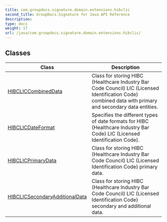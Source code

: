 ```yaml
---
title: com.groupdocs.signature.domain.extensions.hibclic
second_title: GroupDocs.Signature for Java API Reference
description: 
type: docs
weight: 17
url: /java/com.groupdocs.signature.domain.extensions.hibclic/
---
```


## Classes

| Class | Description |
| --- | --- |
| [HIBCLICCombinedData](../com.groupdocs.signature.domain.extensions.hibclic/hibcliccombineddata) | Class for storing HIBC (Healthcare Industry Bar Code Council) LIC (Licensed Identification Code) combined data with primary and secondary data entities. |
| [HIBCLICDateFormat](../com.groupdocs.signature.domain.extensions.hibclic/hibclicdateformat) | Specifies the different types of date formats for HIBC (Healthcare Industry Bar Code) LIC (Licensed Identification Code). |
| [HIBCLICPrimaryData](../com.groupdocs.signature.domain.extensions.hibclic/hibclicprimarydata) | Class for storing HIBC (Healthcare Industry Bar Code Council) LIC (Licensed Identification Code) primary data. |
| [HIBCLICSecondaryAdditionalData](../com.groupdocs.signature.domain.extensions.hibclic/hibclicsecondaryadditionaldata) | Class for storing HIBC (Healthcare Industry Bar Code Council) LIC (Licensed Identification Code) secondary and additional data. |
